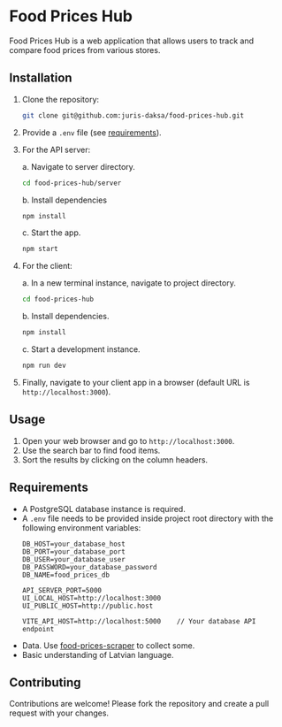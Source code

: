 # Food Prices Hub

Food Prices Hub is a web application that allows users to track and compare food prices from various stores. 

## Installation

1. Clone the repository:
    ```bash
    git clone git@github.com:juris-daksa/food-prices-hub.git
    ```
2. Provide a `.env` file (see [requirements](#requirements)).
3. For the API server:

    a. Navigate to server directory.
    ```bash
    cd food-prices-hub/server
    ```
    b. Install dependencies
    ```bash
    npm install
    ```
    c. Start the app.
    ```bash
    npm start
    ```
4. For the client:

    a. In a new terminal instance, navigate to project directory.
    ```bash
    cd food-prices-hub
    ```
    b. Install dependencies.
    ```bash
    npm install
    ```
    c. Start a development instance.
    ```bash
    npm run dev
    ```
5. Finally, navigate to your client app in a browser (default URL is `http://localhost:3000`).


## Usage

1. Open your web browser and go to `http://localhost:3000`.
2. Use the search bar to find food items.
3. Sort the results by clicking on the column headers. 

## Requirements

- A PostgreSQL database instance is required.
- A `.env` file needs to be provided inside project root directory with the following environment variables:
    ```plaintext
    DB_HOST=your_database_host
    DB_PORT=your_database_port
    DB_USER=your_database_user
    DB_PASSWORD=your_database_password
    DB_NAME=food_prices_db
    
    API_SERVER_PORT=5000
    UI_LOCAL_HOST=http://localhost:3000
    UI_PUBLIC_HOST=http://public.host
    
    VITE_API_HOST=http://localhost:5000    // Your database API endpoint
    ```
- Data. Use [food-prices-scraper](https://github.com/juris-daksa/food-prices-scraper) to collect some.
- Basic understanding of Latvian language.
## Contributing

Contributions are welcome! Please fork the repository and create a pull request with your changes.
